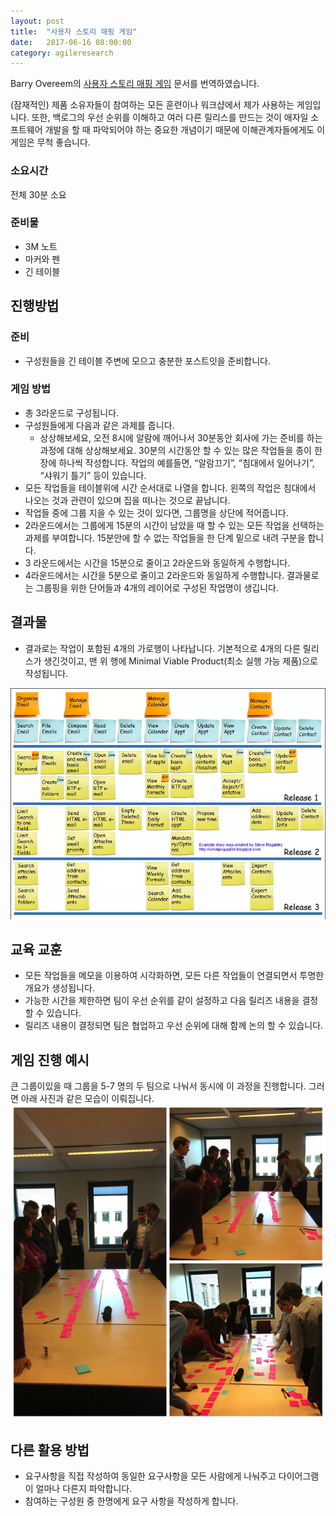 ```yaml
---
layout: post
title:  "사용자 스토리 매핑 게임"
date:   2017-06-16 08:00:00
category: agileresearch
---
```


Barry Overeem의 [사용자 스토리 매핑 게임](http://www.barryovereem.com/the-user-story-mapping-game/) 문서를 번역하였습니다.

(잠재적인) 제품 소유자들이 참여하는 모든 훈련이나 워크샵에서 제가 사용하는 게임입니다. 또한, 백로그의 우선 순위를 이해하고 여러 다른 릴리스를 만드는 것이 애자일 소프트웨어 개발을 할 때 파악되어야 하는 중요한 개념이기 때문에 이해관계자들에게도 이 게임은 무척 좋습니다.

### 소요시간
전체 30분 소요

### 준비물
* 3M 노트
* 마커와 펜
* 긴 테이블

## 진행방법

### 준비
* 구성원들을 긴 테이블 주변에 모으고 충분한 포스트잇을 준비합니다.

### 게임 방법
* 총 3라운드로 구성됩니다.
* 구성원들에게 다음과 같은 과제를 줍니다. 
  * 상상해보세요, 오전 8시에 알람에 깨어나서 30분동안 회사에 가는 준비를 하는 과정에 대해 상상해보세요. 30분의 시간동안 할 수 있는 많은 작업들을 종이 한장에 하나씩 작성합니다. 작업의 예를들면, “알람끄기”, “침대에서 일어나기”, “샤워기 틀기” 등이 있습니다.
* 모든 작업들을 테이블위에 시간 순서대로 나열을 합니다. 왼쪽의 작업은 침대에서 나오는 것과 관련이 있으며 집을 떠나는 것으로 끝납니다.
* 작업들 중에 그룹 지을 수 있는 것이 있다면, 그룹명을 상단에 적어줍니다.
* 2라운드에서는 그룹에게 15분의 시간이 남았을 때 할 수 있는 모든 작업을 선택하는 과제를 부여합니다. 15분안에 할 수 없는 작업들을 한 단계 밑으로 내려 구분을 합니다.
* 3 라운드에서는 시간을 15분으로 줄이고 2라운드와 동일하게 수행합니다.
* 4라운드에서는 시간을 5분으로 줄이고 2라운드와 동일하게 수행합니다. 결과물로는 그룹핑을 위한 단어들과 4개의 레이어로 구성된 작업명이 생깁니다.

## 결과물
* 결과로는 작업이 포함된 4개의 가로행이 나타납니다. 기본적으로 4개의 다른 릴리스가 생긴것이고, 맨 위 행에 Minimal Viable Product(최소 실행 가능 제품)으로 작성됩니다.
<img src="/images/agileresearch/userstorymapping.png"/>

## 교육 교훈
* 모든 작업들을 메모을 이용하여 시각화하면, 모든 다른 작업들이 연결되면서 투명한 개요가 생성됩니다.
* 가능한 시간을 제한하면 팀이 우선 순위를 같이 설정하고 다음 릴리즈 내용을 결정할 수 있습니다.
* 릴리즈 내용이 결정되면 팀은 협업하고 우선 순위에 대해 함께 논의 할 수 있습니다.

## 게임 진행 예시
큰 그룹이있을 때 그룹을 5-7 명의 두 팀으로 나눠서 동시에 이 과정을 진행합니다. 그러면 아래 사진과 같은 모습이 이뤄집니다.
<img src="/images/agileresearch/examplesofthegame.png"/>


## 다른 활용 방법
* 요구사항을 직접 작성하여 동일한 요구사항을 모든 사람에게 나눠주고 다이어그램이 얼마나 다른지 파악합니다.
* 참여하는 구성원 중 한명에게 요구 사항을 작성하게 합니다.




